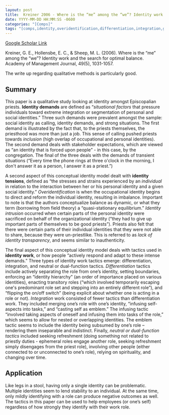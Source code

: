 ```yaml
---
layout: post
title:  Kreiner 2006 - Where is the “me” among the “we”? Identity work and the search for optimal balance
date: YYYY-MM-DD HH:MM:SS -0600
categories: "[Comps]"
tags: "[comps,identity,overidentification,differentiation,integration,great paper,priest,identity work,qualitative,theory]"
---
```


[Google Scholar Link](https://scholar.google.com/scholar?hl=en&as_sdt=0%2C45&q=Where+is+the+%22me%22+among+the+%22we%22%3F+Identity+work+and+the+search+for+optimal+balance&btnG=)

Kreiner, G. E., Hollensbe, E. C., & Sheep, M. L. (2006). Where is the “me” among the “we”? Identity work and the search for optimal balance. Academy of Management Journal, 49(5), 1031-1057.

The write up regarding qualitative methods is particularly good.

## Summary
This paper is a qualitative study looking at identity amongst Episcopalian priests.  **Identity demands** are defined as “_situational factors_ that pressure individuals toward extreme integration or segmentation of personal and social identities.”  Three such demands were prevalent amongst the sample: social identity as calling, identity demands, and strong situations.  The first demand is illustrated by the fact that, to the priests themselves, the priesthood was more than just a job.  This sense of calling pushed priests towards _inclusion_ (high overlap of occupational and personal identities).  The second demand deals with stakeholder expectations, which are viewed as “an identity that is forced upon people” - in this case, by the congregation.  The final of the three deals with the demands of transient situations (“Every time the phone rings at three o'clock in the morning, I don't answer it as a person, I answer it as a priest.”)

A second aspect of this conceptual identity model dealt with **identity tensions**, defined as “the stresses and strains experienced by an _individual_ in relation to the interaction between her or his personal identity and a given social identity.”  _Overidentification_ is when the occupational identity begins to direct and reform the individual identity, resulting in imbalance.  Important to note is that the authors conceptualize balance as dynamic, or what they term (borrowing from field theory) a “quasi-stationary equilibrium.”  _Identity intrusion_ occurred when certain parts of the personal identity were sacrificed on behalf of the organizational identity (“they had to give up important parts of themselves to be good priests”).  Priests also felt that there were certain parts of their individual identities that they were not able to share, because they were un-priestlike.  This is referred to as _lack of identity transparency_, and seems similar to inauthenticity.

The final aspect of this conceptual identity model deals with tactics used in **identity work**, or how people “actively respond and adapt to these intense demands.”  Three types of identity work tactics emerge: differentiation, integration, and neutral or dual-function tactics.  _Differentiation_ tactics include actively separating the role from one’s identity, setting boundaries, enforcing an “identity hierarchy” (an order of importance placed on various identities), enacting transitory roles (“which involved temporarily escaping one's predominant role set and stepping into an entirely different role”), and “flipping the on/off switch” (being explicit about whether one is acting in a role or not).  _Integration_ work consisted of fewer tactics than differentiation work.  They included merging one’s role with one’s identity,  “infusing self-aspects into tasks,” and “casting self as emblem.”  The infusing tactic “involved taking aspects of oneself and infusing them into tasks of the role,” which seems to allow for nested or overlapping identities.  The emblem tactic seems to include the identity being subsumed by one’s role – rendering them inseparable and indistinct.  Finally, _neutral or dual-function tactics_ included seeking refreshment (doing something not related to priestly duties - ephemeral roles engage another role, seeking refreshment simply disengages from the priest role), involving other people (either connected to or unconnected to one’s role), relying on spirituality, and changing over time.

## Application
Like legs in a stool, having only a single identity can be problematic.  Multiple identities seem to lend stability to an individual.  At the same time, only mildly identifying with a role can produce negative outcomes as well.  The tactics in this paper can be used to help employees (or one’s self) regardless of how strongly they identify with their work role.
